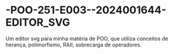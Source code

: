 # -POO-251-E003--2024001644-EDITOR_SVG
Um editor svg para minha matéria de POO, que utiliza conceitos de herança, polimorfismo, RAII, sobrecarga de operadores.
